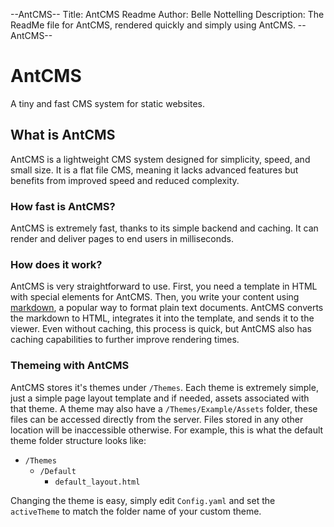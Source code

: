 --AntCMS--
Title: AntCMS Readme
Author: Belle Nottelling
Description: The ReadMe file for AntCMS, rendered quickly and simply using AntCMS.
--AntCMS--

# AntCMS

A tiny and fast CMS system for static websites.

## What is AntCMS

AntCMS is a lightweight CMS system designed for simplicity, speed, and small size. It is a flat file CMS, meaning it lacks advanced features but benefits from improved speed and reduced complexity.

### How fast is AntCMS?

AntCMS is extremely fast, thanks to its simple backend and caching. It can render and deliver pages to end users in milliseconds.

### How does it work?

AntCMS is very straightforward to use. First, you need a template in HTML with special elements for AntCMS. Then, you write your content using [markdown](https://www.markdownguide.org/getting-started/), a popular way to format plain text documents. AntCMS converts the markdown to HTML, integrates it into the template, and sends it to the viewer. Even without caching, this process is quick, but AntCMS also has caching capabilities to further improve rendering times.

### Themeing with AntCMS

AntCMS stores it's themes under `/Themes`. Each theme is extremely simple, just a simple page layout template and if needed, assets associated with that theme.
A theme may also have a `/Themes/Example/Assets` folder, these files can be accessed directly from the server. Files stored in any other location will be inaccessible otherwise.
For example, this is what the default theme folder structure looks like:

- `/Themes`
  - `/Default`
    - `default_layout.html`

Changing the theme is easy, simply edit `Config.yaml` and set the `activeTheme` to match the folder name of your custom theme.
